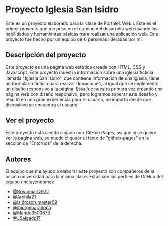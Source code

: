# Proyecto Iglesia San Isidro
Este es un proyecto elaborado para la clase de Portales Web I. Este es el primer proyecto que me puso en el camino del desarrollo web usando las habilidades y herramientas básicas para realizar una aplicación web. Este proyecto fue hecho por un equipo de 6 personas lideradas por mí. 

## Descripción del proyecto
Este proyecto es una página web estática creada con HTML, CSS y Javascript. Este proyecto muestra información sobre una iglesia ficticia llamada "Iglesia San Isidro", que contiene información de una iglesia, tiene un formulario ficticio para realizar donaciones, al igual que se implementó un diseño responsivo a la página. 
Esta fue nuestra primera vez creando una página web con diseño responsivo, pero logramos superar este desafío y resultó en una gran experiencia para el usuario, no importa desde que dispositivo se encuentra el usuario.

## Ver el proyecto
Este proyecto está siendo alojado con GitHub Pages, así que si se quiere ver la página web, se puede cliquear el texto de "github-pages" en la sección de "Entornos" de la derecha. 

## Autores
El equipo que me ayudo a elaborar este proyecto son compañeros de la misma universidad para la misma clase. Estos son los perfiles de GitHub del equipo (incluyéndome):
- [@Bryanmartz972](https://github.com/Bryanmartz972) 
- [@Archila21](https://github.com/Archila21)
- [@isidroscrumaster69](https://github.com/isidroscrumaster69)
- [@jbjorgebarahona](https://github.com/jbjorgebarahona)
- [@Mando3500673](https://github.com/Mando3500673)
- [@JSalgado17](https://github.com/JSalgado17)
